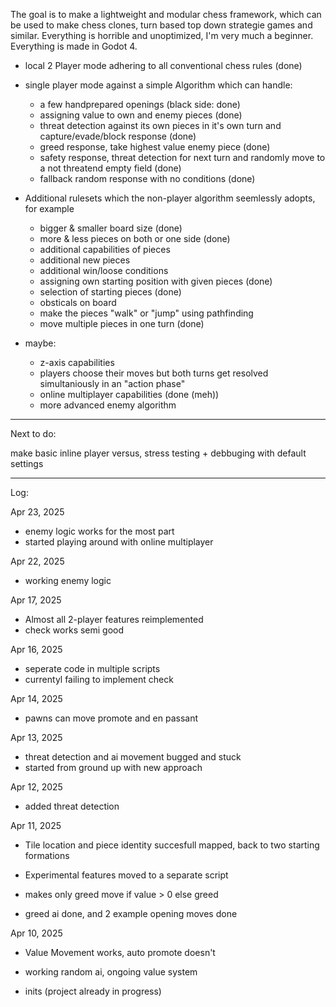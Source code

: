 The goal is to make a lightweight and modular chess framework, which can be used to make chess clones, turn based top down strategie games and similar.
Everything is horrible and unoptimized, I'm very much a beginner.
Everything is made in Godot 4.

- local 2 Player mode adhering to all conventional chess rules (done)
- single player mode against a simple Algorithm which can handle:
  - a few handprepared openings (black side: done)
  - assigning value to own and enemy pieces (done)
  - threat detection against its own pieces in it's own turn and capture/evade/block response (done)
  - greed response, take highest value enemy piece (done)
  - safety response, threat detection for next turn and randomly move to a not threatend empty field (done)
  - fallback random response with no conditions (done)

- Additional rulesets which the non-player algorithm seemlessly adopts, for example
  - bigger & smaller board size (done)
  - more & less pieces on both or one side (done)
  - additional capabilities of pieces
  - additional new pieces
  - additional win/loose conditions
  - assigning own starting position with given pieces (done)
  - selection of starting pieces (done)
  - obsticals on board
  - make the pieces "walk" or "jump" using pathfinding
  - move multiple pieces in one turn (done)
 - maybe:
   - z-axis capabilities
   - players choose their moves but both turns get resolved simultaniously in an "action phase"
   - online multiplayer capabilities (done (meh))
   - more advanced enemy algorithm

---------------------------------------------------------------------------------------------------------
Next to do:

make basic inline player versus, stress testing + debbuging with default settings

---------------------------------------------------------------------------------------------------------
Log:

Apr 23, 2025

- enemy logic works for the most part
- started playing around with online multiplayer 

Apr 22, 2025

- working enemy logic

Apr 17, 2025

- Almost all 2-player features reimplemented
- check works semi good

Apr 16, 2025

- seperate code in multiple scripts
- currentyl failing to implement check

Apr 14, 2025

- pawns can move promote and en passant

Apr 13, 2025

- threat detection and ai movement bugged and stuck
- started from ground up with new approach

Apr 12, 2025

- added threat detection


Apr 11, 2025

- Tile location and piece identity succesfull mapped, back to two starting formations

- Experimental features moved to a separate script

- makes only greed move if value > 0 else greed

- greed ai done, and 2 example opening moves done


Apr 10, 2025

- Value Movement works, auto promote doesn't

- working random ai, ongoing value system

- inits (project already in progress)


